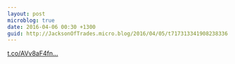 ```yaml
---
layout: post
microblog: true
date: 2016-04-06 00:30 +1300
guid: http://JacksonOfTrades.micro.blog/2016/04/05/t717313341908238336.html
---
```

[t.co/AVv8aF4fn...](https://t.co/AVv8aF4fnH)
